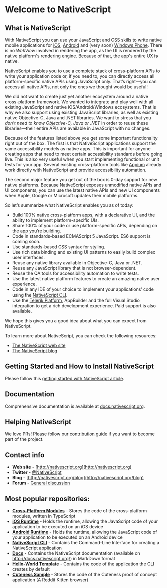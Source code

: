 # Welcome to NativeScript 

## What is NativeScript

With NativeScript you can use your JavaScript and CSS skills to write native mobile applications for [iOS](https://www.apple.com/ios/), [Android](https://www.android.com/) and (very soon) [Windows Phone](http://www.windowsphone.com/en-us). There is no *WebView* involved in rendering the app, as the UI is rendered by the native platform's rendering engine. Because of that, the app's entire UX **is** native.

NativeScript enables you to use a complete stack of cross-platform APIs to write your application code or, if you need to, you can directly access all platform-specific native APIs using JavaScript only. That’s right—you can access all native APIs, not only the ones we thought would be useful!

We did not want to create just yet another ecosystem around a native cross-platform framework. We wanted to integrate and play well with all existing JavaScript and native iOS/Android/Windows ecosystems. That is why we also support using existing JavaScript libraries, as well as existing native Objective-C, Java and .NET libraries. We want to stress that you *don't need to know Objective-C, Java or .NET* in order to reuse these libraries—their entire APIs are available in JavaScript with no changes.
  
Because of the features listed above you get some important functionality right out of the box. The first is that NativeScript applications support the same accessibility models as native apps. This is important for anyone creating apps that need to meet certain accessibility standards before going live. This is also very useful when you start implementing functional or unit tests for your app. Several existing cross-platform tools like [Appium](http://www.appium.io) already work directly with NativeScript and provide accessibility automation.
  
The second major feature you get out of the box is 0-day support for new native platforms. Because NativeScript exposes unmodified native APIs and UI components, you can use the latest native APIs and new UI components when Apple, Google or Microsoft updates their mobile platforms.
  
 So let’s summarize what NativeScript enables you as of today:

 - Build 100% native cross-platform apps, with a declarative UI, and the ability to implement platform-specific UIs.
 - Share 100% of your code or use platform-specific APIs, depending on the app you’re building.
 - Code in standards-based ECMAScript 5 JavaScript. ES6 support is coming soon.
 - Use standards-based CSS syntax for styling.
 - Use rich data binding and existing UI patterns to easily build complex user interfaces.
 - Reuse any native library available in Objective-C, Java or .NET.
 - Reuse any JavaScript library that is not browser-dependent.
 - Reuse the QA tools for accessibility automation to write tests.
 - Use the latest native platform features to create an amazing native user experience.
 - Code in any IDE of your choice to implement your applications’ code using the [NativeScript CLI](http://npmjs.org/nativescript).
 - Use the [Telerik Platform](http://platform.telerik.com), AppBuilder and the full Visual Studio integration to get a rich development experience. Paid support is also available.
   
We hope this gives you a good idea about what you can expect from NativeScript.

To learn more about NativeScript, you can check the following resources:

- [The NativeScript web site](http://www.nativescript.org)
- [The NativeScript blog](http://www.nativescript.org/blog)

## Getting Started and How to Install NativeScript
Please follow this [getting started with NativeScript article](http://docs.nativescript.org/getting-started).

## Documentation
Comprehensive documentation is available at [docs.nativescript.org](http://docs.nativescript.org).

## Helping NativeScript
We love PRs! Please follow our [contribution guide](https://www.nativescript.org/contribute) if you want to become part of the project.

## Contact info
- **Web site** - [http://nativescript.org](http://nativescript.org)
- **Twitter** - [@NativeScript](http://twitter.com/NativeScript) 
- **Blog** - [http://nativescript.org/blog](http://nativescript.org/blog)
- **Forum** - [General discussion](http://www.telerik.com/forums/nativescript/general-discussions)

## Most popular repositories:
- **[Cross-Platform Modules](//github.com/NativeScript/cross-platform-modules/)** - Stores the code of the cross-platform modules, written in TypeScript
- **[iOS Runtime](//github.com/NativeScript/ios-runtime/)** - Holds the runtime, allowing the JavaScript code of your application to be executed on an iOS device
- **[Android Runtime](//github.com/NativeScript/android-runtime)** - Holds the runtime, allowing the JavaScript code of your application to be executed on an Android device
- **[NativeScript CLI](//github.com/NativeScript/nativescript-cli)** - Contains the Command-Line Interface for creating a NativeScript application
- **[Docs](//github.com/NativeScript/docs)** - Contains the NativeScript documentation (available on http://docs.nativescript.org/) in MarkDown format
- **[Hello-World Template](//github.com/NativeScript/template-hello-world)** - Contains the code of the application the CLI creates by default
- **[Cuteness Sample](//github.com/NativeScript/sample-cuteness)** - Stores the code of the Cuteness proof of concept application (A Reddit Kitten browser)